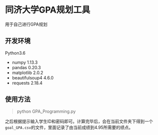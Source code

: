 

# 同济大学GPA规划工具

用于自己进行GPA规划

## 开发环境

Python3.6

- numpy 1.13.3
- pandas 0.20.3
- matplotlib 2.0.2
- beautifulsoup4 4.6.0
- requests 2.18.4

## 使用方法

> python GPA_Programming.py

之后根据提示输入学生ID和密码即可。计算完毕后，会在当前文件夹下得到一个`goal_GPA.csv`的文件，里面记录了由当前成绩到4.95所需要的绩点。